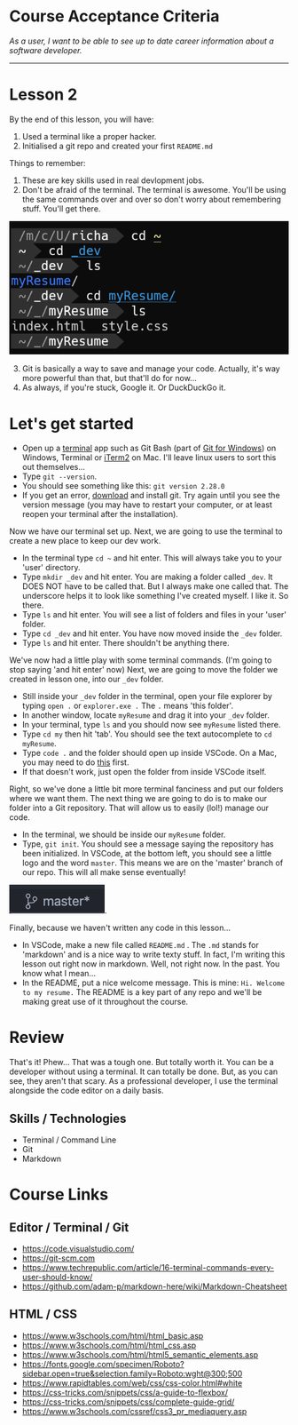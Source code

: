 # Course Acceptance Criteria
*As a user, I want to be able to see up to date career information about a software developer.*

---
# Lesson 2

By the end of this lesson, you will have:

1. Used a terminal like a proper hacker.
2. Initialised a git repo and created your first `README.md`

Things to remember:

1. These are key skills used in real devlopment jobs.
2. Don't be afraid of the terminal. The terminal is awesome. You'll be using the same commands over and over so don't worry about remembering stuff. You'll get there.

![Terminal](./images/terminal.png "Terminal")

3. Git is basically a way to save and manage your code. Actually, it's way more powerful than that, but that'll do for now...
4. As always, if you're stuck, Google it. Or DuckDuckGo it.

# Let's get started

- Open up a [terminal](https://www.google.com/search?newwindow=1&hl=en&sxsrf=ACYBGNQRsNnMfcaVap9TBdzlP5hVnZpXXw%3A1578955270617&source=hp&ei=BvIcXpXVI7CLlwT4lID4Cw&q=terminal+app+for&oq=terminal+app+for&gs_l=psy-ab.3..35i39j0i67j0l8.2879.5596..5985...2.0..0.97.1230.16......0....1..gws-wiz.....10..35i362i39j0i131i67j0i131j0i20i263.XzsMR5LwkkI&ved=0ahUKEwiV8JPg0oHnAhWwxYUKHXgKAL8Q4dUDCAg&uact=5) app such as Git Bash (part of [Git for Windows](https://gitforwindows.org/)) on Windows, Terminal or [iTerm2](https://iterm2.com/) on Mac. I'll leave linux users to sort this out themselves...
- Type `git --version`.
- You should see something like this: `git version 2.28.0`
- If you get an error, [download](https://git-scm.com/downloads) and install git. Try again until you see the version message (you may have to restart your computer, or at least reopen your terminal after the installation).

Now we have our terminal set up. Next, we are going to use the terminal to create a new place to keep our dev work.
- In the terminal type `cd ~` and hit enter. This will always take you to your 'user' directory.
- Type `mkdir _dev` and hit enter. You are making a folder called `_dev`. It DOES NOT have to be called that. But I always make one called that. The underscore helps it to look like something I've created myself. I like it. So there.
- Type `ls` and hit enter. You will see a list of folders and files in your 'user' folder.
- Type `cd _dev` and hit enter. You have now moved inside the `_dev` folder.
- Type `ls` and hit enter. There shouldn't be anything there.

We've now had a little play with some terminal commands. (I'm going to stop saying 'and hit enter' now) Next, we are going to move the folder we created in lesson one, into our `_dev` folder.
- Still inside your `_dev` folder in the terminal, open your file explorer by typing `open .` or `explorer.exe .` The `.` means 'this folder'.
- In another window, locate `myResume` and drag it into your `_dev` folder.
- In your terminal, type `ls` and you should now see `myResume` listed there.
- Type `cd my` then hit 'tab'. You should see the text autocomplete to `cd myResume`.
- Type `code .` and the folder should open up inside VSCode. On a Mac, you may need to do [this](https://code.visualstudio.com/docs/setup/mac#_launching-from-the-command-line) first.
- If that doesn't work, just open the folder from inside VSCode itself.

Right, so we've done a little bit more terminal fanciness and put our folders where we want them. The next thing we are going to do is to make our folder into a Git repository. That will allow us to easily (lol!) manage our code.
- In the terminal, we should be inside our `myResume` folder.
- Type, `git init`. You should see a message saying the repository has been initialized. In VSCode, at the bottom left, you should see a little logo and the word `master`. This means we are on the 'master' branch of our repo. This will all make sense eventually!

![Git Repo](./images/master.png "Master").

Finally, because we haven't written any code in this lesson...
- In VSCode, make a new file called `README.md` . The `.md` stands for 'markdown' and is a nice way to write texty stuff. In fact, I'm writing this lesson out right now in markdown. Well, not right now. In the past. You know what I mean...
- In the README, put a nice welcome message. This is mine: `Hi. Welcome to my resume.` The README is a key part of any repo and we'll be making great use of it throughout the course.

# Review

That's it! Phew... That was a tough one. But totally worth it. You can be a developer without using a terminal. It can totally be done. But, as you can see, they aren't that scary. As a professional developer, I use the terminal alongside the code editor on a daily basis.

## Skills / Technologies

- Terminal / Command Line
- Git
- Markdown

# Course Links

## Editor / Terminal / Git
- https://code.visualstudio.com/
- https://git-scm.com
- https://www.techrepublic.com/article/16-terminal-commands-every-user-should-know/
- https://github.com/adam-p/markdown-here/wiki/Markdown-Cheatsheet

## HTML / CSS
- https://www.w3schools.com/html/html_basic.asp
- https://www.w3schools.com/html/html_css.asp
- https://www.w3schools.com/html/html5_semantic_elements.asp
- https://fonts.google.com/specimen/Roboto?sidebar.open=true&selection.family=Roboto:wght@300;500
- https://www.rapidtables.com/web/css/css-color.html#white
- https://css-tricks.com/snippets/css/a-guide-to-flexbox/
- https://css-tricks.com/snippets/css/complete-guide-grid/
- https://www.w3schools.com/cssref/css3_pr_mediaquery.asp